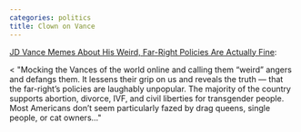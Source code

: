 ```yaml
---
categories: politics
title: Clown on Vance
---
```


[JD Vance Memes About His Weird, Far-Right Policies Are Actually Fine](https://www.teenvogue.com/story/jd-vance-memes-weird):

< "Mocking the Vances of the world online and calling them “weird” angers and defangs them. It lessens their grip on us and reveals the truth — that the far-right’s policies are laughably unpopular. The majority of the country supports abortion, divorce, IVF, and civil liberties for transgender people. Most Americans don’t seem particularly fazed by drag queens, single people, or cat owners..."
